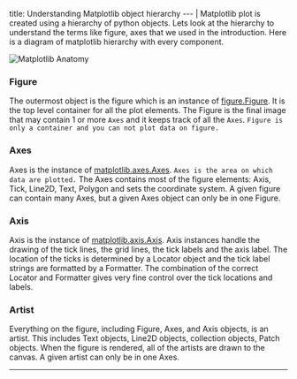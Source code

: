 title: Understanding Matplotlib object hierarchy
--- |
  Matplotlib plot is created using a hierarchy of python objects. Lets look at the hierarchy to understand the terms like figure, axes that we used in the introduction. Here is a diagram of matplotlib hierarchy with every component.

  ![Matplotlib Anatomy](assets/img/matplotlib_anatomy.png)

  ### Figure
  The outermost object is the figure which is an instance of [figure.Figure](https://matplotlib.org/api/_as_gen/matplotlib.figure.Figure.html). It is the top level container for all the plot elements. The Figure is the final image that may contain 1 or more `Axes` and it keeps track of all the `Axes`. `Figure is only a container and you can not plot data on figure.`

  ### Axes
  Axes is the instance of [matplotlib.axes.Axes](https://matplotlib.org/api/axes_api.html#matplotlib.axes.Axes). `Axes is the area on which data are plotted.` The Axes contains most of the figure elements: Axis, Tick, Line2D, Text, Polygon and sets the coordinate system. A given figure can contain many Axes, but a given Axes object can only be in one Figure.

  ### Axis
  Axis is the instance of [matplotlib.axis.Axis](https://matplotlib.org/api/axis_api.html#axis-objects). Axis instances handle the drawing of the tick lines, the grid lines, the tick labels and the axis label. The location of the ticks is determined by a Locator object and the tick label strings are formatted by a Formatter. The combination of the correct Locator and Formatter gives very fine control over the tick locations and labels.

  ### Artist
  Everything on the figure, including Figure, Axes, and Axis objects, is an artist. This includes Text objects, Line2D objects, collection objects, Patch objects. When the figure is rendered, all of the artists are drawn to the canvas. A given artist can only be in one Axes.

---
